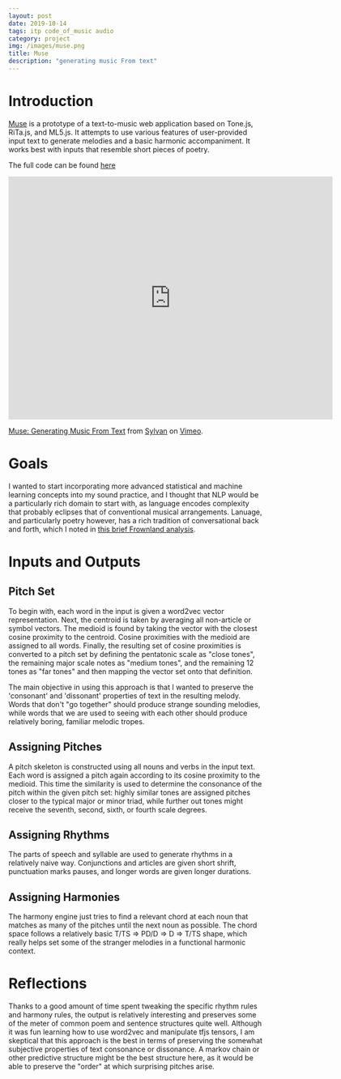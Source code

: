 ```yaml
---
layout: post
date: 2019-10-14
tags: itp code_of_music audio
category: project
img: /images/muse.png
title: Muse
description: "generating music From text"
---
```


# Introduction

[Muse](/webmedia/muse/index.html) is a prototype of a text-to-music web application based on Tone.js, RiTa.js, and ML5.js. It attempts to use various features of user-provided input text to generate melodies and a basic harmonic accompaniment. It works best with inputs that resemble short pieces of poetry.

The full code can be found [here](https://github.com/squidgetx/squidgetx.github.io/blob/master/webmedia/muse/script.js)

<iframe src="https://player.vimeo.com/video/366646170" width="640" height="480" frameborder="0" allow="autoplay; fullscreen" allowfullscreen></iframe>
<p><a href="https://vimeo.com/366646170">Muse: Generating Music From Text</a> from <a href="https://vimeo.com/user59873575">Sylvan</a> on <a href="https://vimeo.com">Vimeo</a>.</p>

# Goals

I wanted to start incorporating more advanced statistical and machine learning concepts into my sound practice, and I thought that NLP would be a particularly rich domain to start with, as language encodes complexity that probably eclipses that of conventional musical arrangements. Lanuage, and particularly poetry however, has a rich tradition of conversational back and forth, which I noted in [this brief Frownland analysis](/2019/10/09/code-of-music-melody.html).

# Inputs and Outputs

## Pitch Set

To begin with, each word in the input is given a word2vec vector representation. Next, the centroid is taken by averaging all non-article or symbol vectors. The medioid is found by taking the vector with the closest cosine proximity to the centroid. Cosine proximities with the medioid are assigned to all words. Finally, the resulting set of cosine proximities is converted to a pitch set by defining the pentatonic scale as "close tones", the remaining major scale notes as "medium tones", and the remaining 12 tones as "far tones" and then mapping the vector set onto that definition.

The main objective in using this approach is that I wanted to preserve the 'consonant' and 'dissonant' properties of text in the resulting melody. Words that don't "go together" should produce strange sounding melodies, while words that we are used to seeing with each other should produce relatively boring, familiar melodic tropes.

## Assigning Pitches

A pitch skeleton is constructed using all nouns and verbs in the input text. Each word is assigned a pitch again according to its cosine proximity to the medioid. This time the similarity is used to determine the consonance of the pitch within the given pitch set: highly similar tones are assigned pitches closer to the typical major or minor triad, while further out tones might receive the seventh, second, sixth, or fourth scale degrees.

## Assigning Rhythms

The parts of speech and syllable are used to generate rhythms in a relatively naive way. Conjunctions and articles are given short shrift, punctuation marks pauses, and longer words are given longer durations.

## Assigning Harmonies

The harmony engine just tries to find a relevant chord at each noun that matches as many of the pitches until the next noun as possible. The chord space follows a relatively basic T/TS => PD/D => D => T/TS shape, which really helps set some of the stranger melodies in a functional harmonic context.

# Reflections

Thanks to a good amount of time spent tweaking the specific rhythm rules and harmony rules, the output is relatively interesting and preserves some of the meter of common poem and sentence structures quite well. Although it was fun learning how to use word2vec and manipulate tfjs tensors, I am skeptical that this approach is the best in terms of preserving the somewhat subjective properties of text consonance or dissonance. A markov chain or other predictive structure might be the best structure here, as it would be able to preserve the "order" at which surprising pitches arise.
